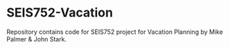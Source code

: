 # SEIS752-Vacation
Repository contains code for SEIS752 project for Vacation Planning by Mike Palmer & John Stark.
